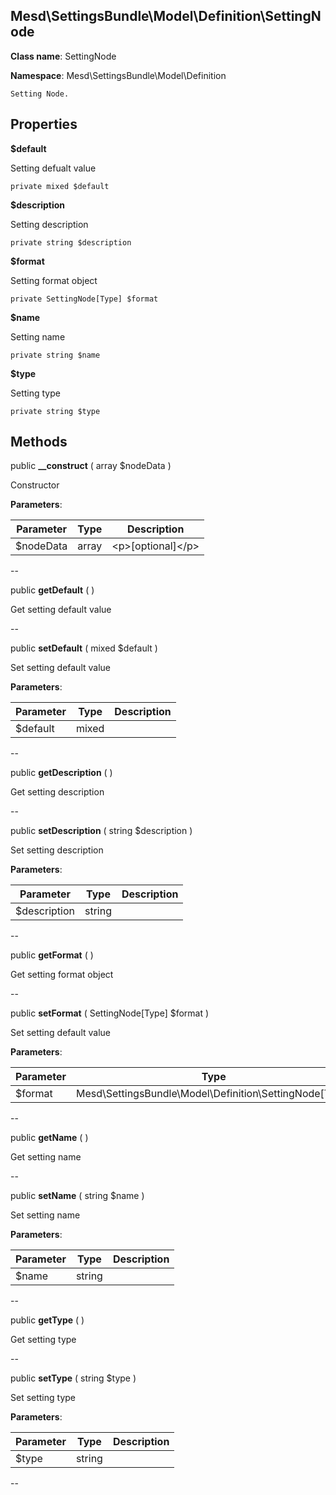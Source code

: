 Mesd\SettingsBundle\Model\Definition\SettingNode
---------------


**Class name**: SettingNode

**Namespace**: Mesd\SettingsBundle\Model\Definition







    Setting Node.

    





Properties
----------


**$default**

Setting defualt value



    private mixed $default






**$description**

Setting description



    private string $description






**$format**

Setting format object



    private SettingNode[Type] $format






**$name**

Setting name



    private string $name






**$type**

Setting type



    private string $type






Methods
-------


public **__construct** ( array $nodeData )


Constructor








**Parameters**:

| Parameter | Type | Description |
|-----------|------|-------------|
| $nodeData | array | &lt;p&gt;[optional]&lt;/p&gt; |

--

public **getDefault** (  )


Get setting default value








--

public **setDefault** ( mixed $default )


Set setting default value








**Parameters**:

| Parameter | Type | Description |
|-----------|------|-------------|
| $default | mixed |  |

--

public **getDescription** (  )


Get setting description








--

public **setDescription** ( string $description )


Set setting description








**Parameters**:

| Parameter | Type | Description |
|-----------|------|-------------|
| $description | string |  |

--

public **getFormat** (  )


Get setting format object








--

public **setFormat** ( SettingNode[Type] $format )


Set setting default value








**Parameters**:

| Parameter | Type | Description |
|-----------|------|-------------|
| $format | Mesd\SettingsBundle\Model\Definition\SettingNode[Type] |  |

--

public **getName** (  )


Get setting name








--

public **setName** ( string $name )


Set setting name








**Parameters**:

| Parameter | Type | Description |
|-----------|------|-------------|
| $name | string |  |

--

public **getType** (  )


Get setting type








--

public **setType** ( string $type )


Set setting type








**Parameters**:

| Parameter | Type | Description |
|-----------|------|-------------|
| $type | string |  |

--
